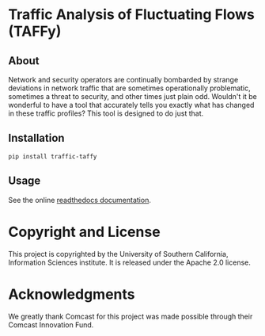 # Traffic Analysis of Fluctuating Flows (TAFFy)

## About

Network and security operators are continually bombarded by strange
deviations in network traffic that are sometimes operationally
problematic, sometimes a threat to security, and other times just
plain odd.  Wouldn't it be wonderful to have a tool that accurately
tells you exactly what has changed in these traffic profiles?
This tool is designed to do just that.

## Installation

    pip install traffic-taffy

## Usage

See the online [readthedocs
documentation](https://traffic-taffy.readthedocs.io/).

# Copyright and License

This project is copyrighted by the University of Southern California,
Information Sciences institute.  It is released under the Apache 2.0
license.

# Acknowledgments

We greatly thank Comcast for this project was made possible through
their Comcast Innovation Fund.
